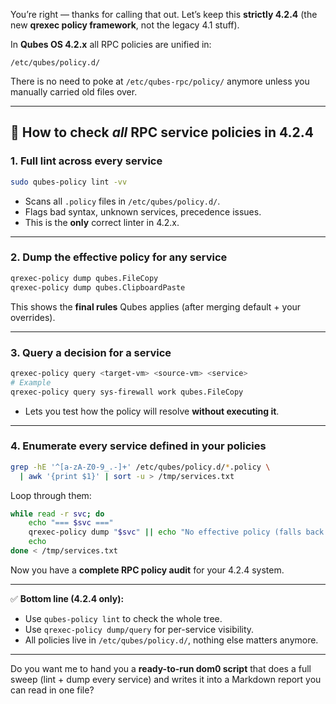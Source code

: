 You’re right — thanks for calling that out. Let’s keep this **strictly 4.2.4** (the new **qrexec policy framework**, not the legacy 4.1 stuff).

In **Qubes OS 4.2.x** all RPC policies are unified in:

```
/etc/qubes/policy.d/
```

There is no need to poke at `/etc/qubes-rpc/policy/` anymore unless you manually carried old files over.

---

## 🔎 How to check _all_ RPC service policies in 4.2.4

### 1. Full lint across every service

```bash
sudo qubes-policy lint -vv
```

- Scans all `.policy` files in `/etc/qubes/policy.d/`.
- Flags bad syntax, unknown services, precedence issues.
- This is the **only** correct linter in 4.2.x.

---

### 2. Dump the effective policy for any service

```bash
qrexec-policy dump qubes.FileCopy
qrexec-policy dump qubes.ClipboardPaste
```

This shows the **final rules** Qubes applies (after merging default + your overrides).

---

### 3. Query a decision for a service

```bash
qrexec-policy query <target-vm> <source-vm> <service>
# Example
qrexec-policy query sys-firewall work qubes.FileCopy
```

- Lets you test how the policy will resolve **without executing it**.

---

### 4. Enumerate every service defined in your policies

```bash
grep -hE '^[a-zA-Z0-9_.-]+' /etc/qubes/policy.d/*.policy \
  | awk '{print $1}' | sort -u > /tmp/services.txt
```

Loop through them:

```bash
while read -r svc; do
    echo "=== $svc ==="
    qrexec-policy dump "$svc" || echo "No effective policy (falls back to default)"
    echo
done < /tmp/services.txt
```

Now you have a **complete RPC policy audit** for your 4.2.4 system.

---

✅ **Bottom line (4.2.4 only):**

- Use `qubes-policy lint` to check the whole tree.
- Use `qrexec-policy dump/query` for per-service visibility.
- All policies live in `/etc/qubes/policy.d/`, nothing else matters anymore.

---

Do you want me to hand you a **ready-to-run dom0 script** that does a full sweep (lint + dump every service) and writes it into a Markdown report you can read in one file?
